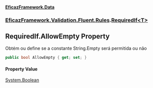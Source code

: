 #### [EficazFramework.Data](EficazFrameworkData.md 'EficazFramework Data')
### [EficazFramework.Validation.Fluent.Rules](EficazFrameworkData.md#EficazFramework.Validation.Fluent.Rules 'EficazFramework.Validation.Fluent.Rules').[RequiredIf&lt;T&gt;](EficazFramework.Validation.Fluent.Rules/RequiredIf_T_.md 'EficazFramework.Validation.Fluent.Rules.RequiredIf<T>')

## RequiredIf<T>.AllowEmpty Property

Obtém ou define se a constante String.Empty será permitida ou não

```csharp
public bool AllowEmpty { get; set; }
```

#### Property Value
[System.Boolean](https://docs.microsoft.com/en-us/dotnet/api/System.Boolean 'System.Boolean')